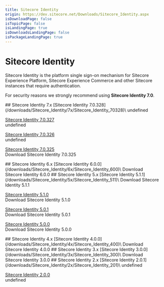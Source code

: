 ```yaml
---
title: Sitecore Identity
origin: https://dev.sitecore.net/Downloads/Sitecore_Identity.aspx
isDownloadPage: false
isTopicPage: false
isLandingPage: true
isDownloadsLandingPage: false
isPackageLandingPage: true
---
```


# Sitecore Identity

Sitecore Identity is the platform single sign-on mechanism for Sitecore Experience Platform, Sitecore Experience Commerce and other Sitecore instances that require authentication.

For security reasons we strongly recommend using **Sitecore Identity 7.0**.

<Card variant='outlineRaised' px={0} mb={8}>
<CardHeader>
## Sitecore Identity 7.x
</CardHeader>
<CardBody>
[Sitecore Identity 7.0.328](/downloads/Sitecore_Identity/7x/Sitecore_Identity_70328)\
undefined

[Sitecore Identity 7.0.327](/downloads/Sitecore_Identity/7x/Sitecore_Identity_70327)\
undefined

[Sitecore Identity 7.0.326](/downloads/Sitecore_Identity/7x/Sitecore_Identity_70326)\
undefined

[Sitecore Identity 7.0.325](/downloads/Sitecore_Identity/7x/Sitecore_Identity_70325)\
Download Sitecore Identity 7.0.325


</CardBody>          
</Card>
<Card variant='outlineRaised' px={0} mb={8}>
<CardHeader>
## Sitecore Identity 6.x
</CardHeader>
<CardBody>
[Sitecore Identity 6.0.0](/downloads/Sitecore_Identity/6x/Sitecore_Identity_600)\
Download Sitecore Identity 6.0.0


</CardBody>          
</Card>
<Card variant='outlineRaised' px={0} mb={8}>
<CardHeader>
## Sitecore Identity 5.x
</CardHeader>
<CardBody>
[Sitecore Identity 5.1.1](/downloads/Sitecore_Identity/5x/Sitecore_Identity_511)\
Download Sitecore Identity 5.1.1

[Sitecore Identity 5.1.0](/downloads/Sitecore_Identity/5x/Sitecore_Identity_510)\
Download Sitecore Identity 5.1.0

[Sitecore Identity 5.0.1](/downloads/Sitecore_Identity/5x/Sitecore_Identity_501)\
Download Sitecore Identity 5.0.1

[Sitecore Identity 5.0.0](/downloads/Sitecore_Identity/5x/Sitecore_Identity_500)\
Download Sitecore Identity 5.0.0


</CardBody>          
</Card>
<Card variant='outlineRaised' px={0} mb={8}>
<CardHeader>
## Sitecore Identity 4.x
</CardHeader>
<CardBody>
[Sitecore Identity 4.0.0](/downloads/Sitecore_Identity/4x/Sitecore_Identity_400)\
Download Sitecore Identity 4.0.0


</CardBody>          
</Card>
<Card variant='outlineRaised' px={0} mb={8}>
<CardHeader>
## Sitecore Identity 3.x
</CardHeader>
<CardBody>
[Sitecore Identity 3.0.0](/downloads/Sitecore_Identity/3x/Sitecore_Identity_300)\
Download Sitecore Identity 3.0.0


</CardBody>          
</Card>
<Card variant='outlineRaised' px={0} mb={8}>
<CardHeader>
## Sitecore Identity 2.x
</CardHeader>
<CardBody>
[Sitecore Identity 2.0.1](/downloads/Sitecore_Identity/2x/Sitecore_Identity_201)\
undefined

[Sitecore Identity 2.0.0](/downloads/Sitecore_Identity/2x/Sitecore_Identity_200)\
undefined


</CardBody>          
</Card>